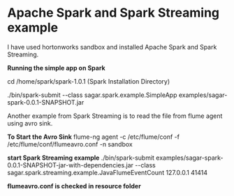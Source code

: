 <h1>Apache Spark and Spark Streaming example</h1>

I have used hortonworks sandbox and installed Apache Spark and Spark Streaming.

<strong>Running the simple app on Spark</strong>

cd /home/spark/spark-1.0.1 (Spark Installation Directory)

./bin/spark-submit --class sagar.spark.example.SimpleApp examples/sagar-spark-0.0.1-SNAPSHOT.jar

Another example from Spark Streaming is to read the file from flume agent using avro sink.

<strong>To Start the Avro Sink</strong>
flume-ng agent -c /etc/flume/conf -f /etc/flume/conf/flumeavro.conf -n sandbox

<strong>start Spark Streaming example</strong>
./bin/spark-submit examples/sagar-spark-0.0.1-SNAPSHOT-jar-with-dependencies.jar --class sagar.spark.streaming.example.JavaFlumeEventCount 127.0.0.1 41414



<strong>flumeavro.conf is checked in resource folder</strong>


